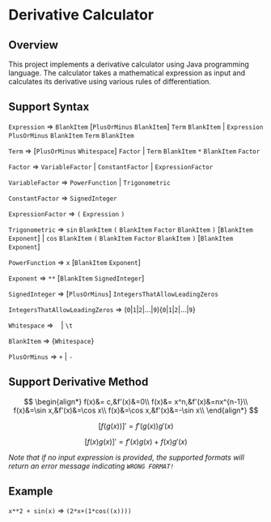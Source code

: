 # Derivative Calculator

## Overview

This project implements a derivative calculator using Java programming language. The calculator takes a mathematical expression as input and calculates its derivative using various rules of differentiation.

## Support Syntax

`Expression` => `BlankItem` [`PlusOrMinus` `BlankItem`] 
`Term` `BlankItem` | `Expression` `PlusOrMinus` `BlankItem` `Term` `BlankItem`

`Term` => [`PlusOrMinus` `Whitespace`] `Factor` | `Term` `BlankItem` `*` `BlankItem` `Factor`

`Factor` => `VariableFactor` | `ConstantFactor` | `ExpressionFactor`

`VariableFactor` => `PowerFunction` | `Trigonometric`

`ConstantFactor` => `SignedInteger`

`ExpressionFactor` => `(` `Expression` `)`

`Trigonometric` => `sin` `BlankItem` `(` `BlankItem` `Factor` `BlankItem` `)` [`BlankItem` `Exponent`] | `cos`  `BlankItem` `(` `BlankItem` `Factor` `BlankItem` `)` [`BlankItem` `Exponent`]

`PowerFunction` => `x` [`BlankItem` `Exponent`]

`Exponent` => `**` [`BlankItem` `SignedInteger`]

`SignedInteger` => [`PlusOrMinus`] `IntegersThatAllowLeadingZeros`

`IntegersThatAllowLeadingZeros` => (`0`|`1`|`2`|...|`9`){`0`|`1`|`2`|...|`9`}

`Whitespace` => ` ` | `\t`

`BlankItem` => {`Whitespace`}

`PlusOrMinus` => `+` | `-`

## Support Derivative Method

$$
\begin{align*}
f(x)&= c,&f'(x)&=0\\
f(x)&= x^n,&f'(x)&=nx^{n-1}\\
f(x)&=\sin x,&f'(x)&=\cos x\\
f(x)&=\cos x,&f'(x)&=-\sin x\\
\end{align*}
$$

$$
[f(g(x))]'=f'(g(x))g'(x)
$$

$$
[f(x)g(x)]'=f'(x)g(x) + f(x)g'(x)
$$

*Note that if no input expression is provided, the supported formats will return an error message indicating `WRONG FORMAT!`*

## Example

`x**2 + sin(x)` => `(2*x+(1*cos((x))))`
